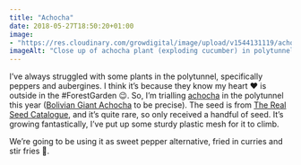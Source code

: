 ```yaml
---
title: "Achocha"
date: 2018-05-27T18:50:20+01:00
image: 
- "https://res.cloudinary.com/growdigital/image/upload/v1544131119/achocha-42350114921.jpg"
imageAlt: "Close up of achocha plant (exploding cucumber) in polytunnel"
---
```


I’ve always struggled with some plants in the polytunnel, specifically peppers and aubergines. I think it’s because they know my heart ❤️ is outside in the #ForestGarden 😉. So, I’m trialling [achocha](https://en.wikipedia.org/wiki/Cyclanthera_pedata) in the polytunnel this year ([Bolivian Giant Achocha](http://realseeds.co.uk/cucumberrelatives.html) to be precise). The seed is from [The Real Seed Catalogue](http://www.realseeds.co.uk/), and it’s quite rare, so only received a handful of seed. It’s growing fantastically, I’ve put up some sturdy plastic mesh for it to climb. 

We’re going to be using it as sweet pepper alternative, fried in curries and stir fries 🙂. 
